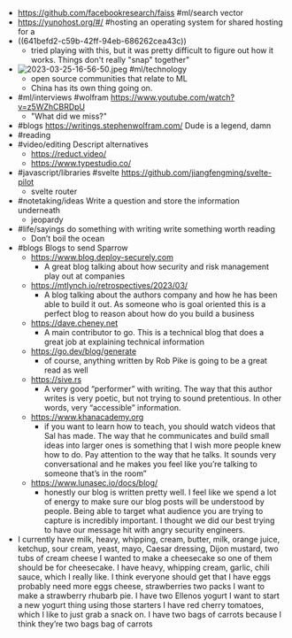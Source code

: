 - https://github.com/facebookresearch/faiss #ml/search vector
- https://yunohost.org/#/ #hosting an operating system for shared hosting for a
- ((641befd2-c59b-42ff-94eb-686262cea43c))
	- tried playing with this, but it was pretty difficult to figure out how it works. Things don't really "snap" together"
- ![2023-03-25-16-56-50.jpeg](../assets/2023-03-25-16-56-50.jpeg) #ml/technology
	- open source communities that relate to ML
	- China has its own thing going on.
- #ml/interviews #wolfram https://www.youtube.com/watch?v=z5WZhCBRDpU
	- "What did we miss?"
- #blogs https://writings.stephenwolfram.com/ Dude is a legend, damn
- #reading
- #video/editing Descript alternatives
	- https://reduct.video/
	- https://www.typestudio.co/
- #javascript/libraries #svelte https://github.com/jiangfengming/svelte-pilot
	- svelte router
- #notetaking/ideas Write a question and store the information underneath
	- jeopardy
- #life/sayings do something with writing write something worth reading
	- Don’t boil the ocean
- #blogs Blogs to send Sparrow
	- https://www.blog.deploy-securely.com
		- A great blog talking about how security and risk management play out at companies
	- https://mtlynch.io/retrospectives/2023/03/
		- A blog talking about the authors company and how he has been able to build it out. As someone who is goal oriented this is a perfect blog to reason about how do you build a business
	- https://dave.cheney.net
		- A main contributor to go. This is a technical blog that does a great job at explaining technical information
	- https://go.dev/blog/generate
		- of course, anything written by Rob Pike is going to be a great read as well
	- https://sive.rs
		- A very good “performer” with writing. The way that this author writes is very poetic, but not trying to sound pretentious. In other words, very “accessible” information.
	- https://www.khanacademy.org
		- if you want to learn how to teach, you should watch videos that Sal has made. The way that he communicates and build small ideas into larger ones is something that I wish more people knew how to do. Pay attention to the way that he talks. It sounds very conversational and he makes you feel like you’re talking to someone that’s in the room”
	- https://www.lunasec.io/docs/blog/
		- honestly our blog is written pretty well. I feel like we spend a lot of energy to make sure our blog posts will be understood by people. Being able to target what audience you are trying to capture is incredibly important. I thought we did our best trying to have our message hit with angry security engineers.
- I currently have milk, heavy, whipping, cream, butter, milk, orange juice, ketchup, sour cream, yeast, mayo, Caesar dressing, Dijon mustard, two tubs of cream cheese I wanted to make a cheesecake so one of them should be for cheesecake. I have heavy, whipping cream, garlic, chili sauce, which I really like. I think everyone should get that I have eggs probably need more eggs cheese, strawberries two packs I want to make a strawberry rhubarb pie. I have two Ellenos yogurt I want to start a new yogurt thing using those starters I have red cherry tomatoes, which I like to just grab a snack on. I have two bags of carrots because I think they’re two bags bag of carrots